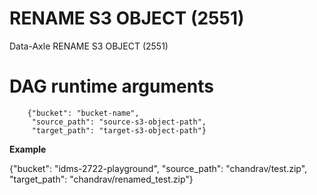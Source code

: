 # RENAME S3 OBJECT (2551) 

Data-Axle RENAME S3 OBJECT (2551)

# DAG runtime arguments
        {"bucket": "bucket-name",
         "source_path": "source-s3-object-path",
         "target_path": "target-s3-object-path"}

**Example**

{"bucket": "idms-2722-playground",
         "source_path": "chandrav/test.zip",
         "target_path": "chandrav/renamed_test.zip"}

